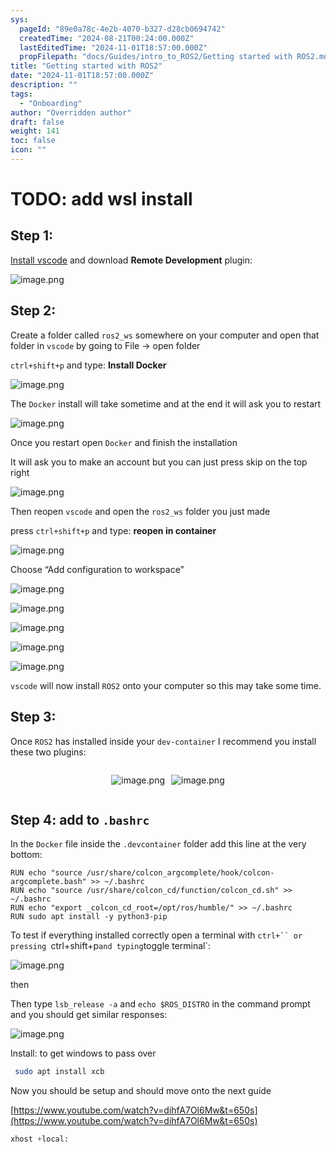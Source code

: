 ```yaml
---
sys:
  pageId: "89e0a78c-4e2b-4070-b327-d28cb0694742"
  createdTime: "2024-08-21T00:24:00.000Z"
  lastEditedTime: "2024-11-01T18:57:00.000Z"
  propFilepath: "docs/Guides/intro_to_ROS2/Getting started with ROS2.md"
title: "Getting started with ROS2"
date: "2024-11-01T18:57:00.000Z"
description: ""
tags:
  - "Onboarding"
author: "Overridden author"
draft: false
weight: 141
toc: false
icon: ""
---
```


# TODO: add wsl install

## Step 1:

[Install vscode](https://code.visualstudio.com/download) and download **Remote Development** plugin:

![image.png](https://prod-files-secure.s3.us-west-2.amazonaws.com/d518164a-d88e-44d1-a4ee-3adb3bd8bce0/efb52993-1881-4a40-b95e-6f020334f022/image.png?X-Amz-Algorithm=AWS4-HMAC-SHA256&X-Amz-Content-Sha256=UNSIGNED-PAYLOAD&X-Amz-Credential=ASIAZI2LB466SKQCF3BZ%2F20250227%2Fus-west-2%2Fs3%2Faws4_request&X-Amz-Date=20250227T131727Z&X-Amz-Expires=3600&X-Amz-Security-Token=IQoJb3JpZ2luX2VjEDwaCXVzLXdlc3QtMiJGMEQCICNQxw38AzhzK5p%2BYoIcxvlXa4jXOEhKhWINNe4cFQFfAiBphRRRBDtoiCnA%2FDxJ%2F6HRPdmQZqAL2Q4YEb1WrdEtBir%2FAwh1EAAaDDYzNzQyMzE4MzgwNSIMKd6OAM5P20L5fECAKtwD9gl4S8h2EVUPeNqFDV6WcE720WXKhIhoI6xsnxws%2B4OjeeuXf0I7jplJl5c9ES0PPzS7t%2FNjWHxoVC50bzPnKkO4Nzfl7PkF614zbMkryjQsByoMTQTf0%2Fw9AJoY%2F1yLjCOCQo%2BWSySxJIxs29dNR396yll%2FjXlUvjuivy4W2jUjstRnIQIGd0hnZy%2BrvnYghJtgK5VgsftLzHTV%2FkK2kXPM3vmE150bGlg9%2F4GrvihFwCPz%2B9SgOmu8p%2BrZfPk6NJiPPaslmFSsjp68U8%2FYdz4nDab4d0QlJhM2SbGEHssNsMGBX0V5zBzitIURiHuPI1L3x4UQrXwOgx2vT4OeqSMIyk361%2FMG2MVmOCVMop5TTy9BqcRuVLlPbbXR71xSZk9GBz3P6koE4aJ3VI%2Fk8%2FJ1vEPvI%2F4abvTXOIz%2FUUrbNx0kA%2FyKc%2FZUL4mLAuB%2Bo2wCfc6Fn67DaCDLySl1FAEfr6Zb2E%2FX2R7Aiy5mj7DMf01FMgEHEWVklevkl49rM7zihlDRxV%2BZ5JZhqHH7KBhN7%2FAosW9snNkb1C7CNToKALXtK6HpoqaIFZDbmAxzplq%2FP4YnTROT5XEMwh%2FglgOZ%2B7rQEmu%2BRtPNK7t%2B85wTRzeAg777Qsa94A4wzq2BvgY6pgH2Mi2X3HvRNPAPLyBLiSRhMvxyZJK6jrzArpJjWlaEboAzQAmoDQv3jO8cFf%2FS0R4JJRmyO9sTwD6KFSo%2FsFZiM%2Ftbh9hd76m2lJ6T%2FYo0YxOlTiX1693hwyGthrx5Hwj%2Fx8gBtqSJEiN9XADmK%2BESLJEGY6ikgg1BObXLn1SHJZFWNif3QteB3%2FOOvkDLJfICTEUYCOkOLSPj%2FdYjPl8aJsm2uWFo&X-Amz-Signature=305ecb8cc5651115a527c1bd442bd35127aeb42252abed59cc5b271d7cd9c9cb&X-Amz-SignedHeaders=host&x-id=GetObject)

## Step 2:

Create a folder called `ros2_ws` somewhere on your computer and open that folder in `vscode` by going to File → open folder 

`ctrl+shift+p` and type: **Install Docker**

![image.png](https://prod-files-secure.s3.us-west-2.amazonaws.com/d518164a-d88e-44d1-a4ee-3adb3bd8bce0/2269dc0e-1cd5-47ff-bceb-c04ad9b2eab0/image.png?X-Amz-Algorithm=AWS4-HMAC-SHA256&X-Amz-Content-Sha256=UNSIGNED-PAYLOAD&X-Amz-Credential=ASIAZI2LB466SKQCF3BZ%2F20250227%2Fus-west-2%2Fs3%2Faws4_request&X-Amz-Date=20250227T131727Z&X-Amz-Expires=3600&X-Amz-Security-Token=IQoJb3JpZ2luX2VjEDwaCXVzLXdlc3QtMiJGMEQCICNQxw38AzhzK5p%2BYoIcxvlXa4jXOEhKhWINNe4cFQFfAiBphRRRBDtoiCnA%2FDxJ%2F6HRPdmQZqAL2Q4YEb1WrdEtBir%2FAwh1EAAaDDYzNzQyMzE4MzgwNSIMKd6OAM5P20L5fECAKtwD9gl4S8h2EVUPeNqFDV6WcE720WXKhIhoI6xsnxws%2B4OjeeuXf0I7jplJl5c9ES0PPzS7t%2FNjWHxoVC50bzPnKkO4Nzfl7PkF614zbMkryjQsByoMTQTf0%2Fw9AJoY%2F1yLjCOCQo%2BWSySxJIxs29dNR396yll%2FjXlUvjuivy4W2jUjstRnIQIGd0hnZy%2BrvnYghJtgK5VgsftLzHTV%2FkK2kXPM3vmE150bGlg9%2F4GrvihFwCPz%2B9SgOmu8p%2BrZfPk6NJiPPaslmFSsjp68U8%2FYdz4nDab4d0QlJhM2SbGEHssNsMGBX0V5zBzitIURiHuPI1L3x4UQrXwOgx2vT4OeqSMIyk361%2FMG2MVmOCVMop5TTy9BqcRuVLlPbbXR71xSZk9GBz3P6koE4aJ3VI%2Fk8%2FJ1vEPvI%2F4abvTXOIz%2FUUrbNx0kA%2FyKc%2FZUL4mLAuB%2Bo2wCfc6Fn67DaCDLySl1FAEfr6Zb2E%2FX2R7Aiy5mj7DMf01FMgEHEWVklevkl49rM7zihlDRxV%2BZ5JZhqHH7KBhN7%2FAosW9snNkb1C7CNToKALXtK6HpoqaIFZDbmAxzplq%2FP4YnTROT5XEMwh%2FglgOZ%2B7rQEmu%2BRtPNK7t%2B85wTRzeAg777Qsa94A4wzq2BvgY6pgH2Mi2X3HvRNPAPLyBLiSRhMvxyZJK6jrzArpJjWlaEboAzQAmoDQv3jO8cFf%2FS0R4JJRmyO9sTwD6KFSo%2FsFZiM%2Ftbh9hd76m2lJ6T%2FYo0YxOlTiX1693hwyGthrx5Hwj%2Fx8gBtqSJEiN9XADmK%2BESLJEGY6ikgg1BObXLn1SHJZFWNif3QteB3%2FOOvkDLJfICTEUYCOkOLSPj%2FdYjPl8aJsm2uWFo&X-Amz-Signature=599978e30a58eac1e7dffb7b4636c02dd062453d0d33d90e2df05932ca4a0fba&X-Amz-SignedHeaders=host&x-id=GetObject)

The `Docker` install will take sometime and at the end it will ask you to restart

![image.png](https://prod-files-secure.s3.us-west-2.amazonaws.com/d518164a-d88e-44d1-a4ee-3adb3bd8bce0/ed233f78-be33-4b1f-b89c-9c346c0e961e/image.png?X-Amz-Algorithm=AWS4-HMAC-SHA256&X-Amz-Content-Sha256=UNSIGNED-PAYLOAD&X-Amz-Credential=ASIAZI2LB466SKQCF3BZ%2F20250227%2Fus-west-2%2Fs3%2Faws4_request&X-Amz-Date=20250227T131727Z&X-Amz-Expires=3600&X-Amz-Security-Token=IQoJb3JpZ2luX2VjEDwaCXVzLXdlc3QtMiJGMEQCICNQxw38AzhzK5p%2BYoIcxvlXa4jXOEhKhWINNe4cFQFfAiBphRRRBDtoiCnA%2FDxJ%2F6HRPdmQZqAL2Q4YEb1WrdEtBir%2FAwh1EAAaDDYzNzQyMzE4MzgwNSIMKd6OAM5P20L5fECAKtwD9gl4S8h2EVUPeNqFDV6WcE720WXKhIhoI6xsnxws%2B4OjeeuXf0I7jplJl5c9ES0PPzS7t%2FNjWHxoVC50bzPnKkO4Nzfl7PkF614zbMkryjQsByoMTQTf0%2Fw9AJoY%2F1yLjCOCQo%2BWSySxJIxs29dNR396yll%2FjXlUvjuivy4W2jUjstRnIQIGd0hnZy%2BrvnYghJtgK5VgsftLzHTV%2FkK2kXPM3vmE150bGlg9%2F4GrvihFwCPz%2B9SgOmu8p%2BrZfPk6NJiPPaslmFSsjp68U8%2FYdz4nDab4d0QlJhM2SbGEHssNsMGBX0V5zBzitIURiHuPI1L3x4UQrXwOgx2vT4OeqSMIyk361%2FMG2MVmOCVMop5TTy9BqcRuVLlPbbXR71xSZk9GBz3P6koE4aJ3VI%2Fk8%2FJ1vEPvI%2F4abvTXOIz%2FUUrbNx0kA%2FyKc%2FZUL4mLAuB%2Bo2wCfc6Fn67DaCDLySl1FAEfr6Zb2E%2FX2R7Aiy5mj7DMf01FMgEHEWVklevkl49rM7zihlDRxV%2BZ5JZhqHH7KBhN7%2FAosW9snNkb1C7CNToKALXtK6HpoqaIFZDbmAxzplq%2FP4YnTROT5XEMwh%2FglgOZ%2B7rQEmu%2BRtPNK7t%2B85wTRzeAg777Qsa94A4wzq2BvgY6pgH2Mi2X3HvRNPAPLyBLiSRhMvxyZJK6jrzArpJjWlaEboAzQAmoDQv3jO8cFf%2FS0R4JJRmyO9sTwD6KFSo%2FsFZiM%2Ftbh9hd76m2lJ6T%2FYo0YxOlTiX1693hwyGthrx5Hwj%2Fx8gBtqSJEiN9XADmK%2BESLJEGY6ikgg1BObXLn1SHJZFWNif3QteB3%2FOOvkDLJfICTEUYCOkOLSPj%2FdYjPl8aJsm2uWFo&X-Amz-Signature=7566d5666efc7eff16cb2a821925fad618dc3f0069b1775d1aca5aa9c60d5e8d&X-Amz-SignedHeaders=host&x-id=GetObject)

Once you restart open `Docker` and finish the installation

It will ask you to make an account but you can just press skip on the top right

![image.png](https://prod-files-secure.s3.us-west-2.amazonaws.com/d518164a-d88e-44d1-a4ee-3adb3bd8bce0/21010ad9-1659-4fd9-9f59-9932a09b2a3d/image.png?X-Amz-Algorithm=AWS4-HMAC-SHA256&X-Amz-Content-Sha256=UNSIGNED-PAYLOAD&X-Amz-Credential=ASIAZI2LB466SKQCF3BZ%2F20250227%2Fus-west-2%2Fs3%2Faws4_request&X-Amz-Date=20250227T131727Z&X-Amz-Expires=3600&X-Amz-Security-Token=IQoJb3JpZ2luX2VjEDwaCXVzLXdlc3QtMiJGMEQCICNQxw38AzhzK5p%2BYoIcxvlXa4jXOEhKhWINNe4cFQFfAiBphRRRBDtoiCnA%2FDxJ%2F6HRPdmQZqAL2Q4YEb1WrdEtBir%2FAwh1EAAaDDYzNzQyMzE4MzgwNSIMKd6OAM5P20L5fECAKtwD9gl4S8h2EVUPeNqFDV6WcE720WXKhIhoI6xsnxws%2B4OjeeuXf0I7jplJl5c9ES0PPzS7t%2FNjWHxoVC50bzPnKkO4Nzfl7PkF614zbMkryjQsByoMTQTf0%2Fw9AJoY%2F1yLjCOCQo%2BWSySxJIxs29dNR396yll%2FjXlUvjuivy4W2jUjstRnIQIGd0hnZy%2BrvnYghJtgK5VgsftLzHTV%2FkK2kXPM3vmE150bGlg9%2F4GrvihFwCPz%2B9SgOmu8p%2BrZfPk6NJiPPaslmFSsjp68U8%2FYdz4nDab4d0QlJhM2SbGEHssNsMGBX0V5zBzitIURiHuPI1L3x4UQrXwOgx2vT4OeqSMIyk361%2FMG2MVmOCVMop5TTy9BqcRuVLlPbbXR71xSZk9GBz3P6koE4aJ3VI%2Fk8%2FJ1vEPvI%2F4abvTXOIz%2FUUrbNx0kA%2FyKc%2FZUL4mLAuB%2Bo2wCfc6Fn67DaCDLySl1FAEfr6Zb2E%2FX2R7Aiy5mj7DMf01FMgEHEWVklevkl49rM7zihlDRxV%2BZ5JZhqHH7KBhN7%2FAosW9snNkb1C7CNToKALXtK6HpoqaIFZDbmAxzplq%2FP4YnTROT5XEMwh%2FglgOZ%2B7rQEmu%2BRtPNK7t%2B85wTRzeAg777Qsa94A4wzq2BvgY6pgH2Mi2X3HvRNPAPLyBLiSRhMvxyZJK6jrzArpJjWlaEboAzQAmoDQv3jO8cFf%2FS0R4JJRmyO9sTwD6KFSo%2FsFZiM%2Ftbh9hd76m2lJ6T%2FYo0YxOlTiX1693hwyGthrx5Hwj%2Fx8gBtqSJEiN9XADmK%2BESLJEGY6ikgg1BObXLn1SHJZFWNif3QteB3%2FOOvkDLJfICTEUYCOkOLSPj%2FdYjPl8aJsm2uWFo&X-Amz-Signature=e67f270f8b6bb6ab1fbeb3aaded72e5a8ad7a93d9bc2106830928ca0118ecc53&X-Amz-SignedHeaders=host&x-id=GetObject)

Then reopen `vscode` and open the `ros2_ws` folder you just made

press `ctrl+shift+p` and type: **reopen in container**

![image.png](https://prod-files-secure.s3.us-west-2.amazonaws.com/d518164a-d88e-44d1-a4ee-3adb3bd8bce0/4e93b8c2-41ad-488c-8095-c74205196118/image.png?X-Amz-Algorithm=AWS4-HMAC-SHA256&X-Amz-Content-Sha256=UNSIGNED-PAYLOAD&X-Amz-Credential=ASIAZI2LB466SKQCF3BZ%2F20250227%2Fus-west-2%2Fs3%2Faws4_request&X-Amz-Date=20250227T131727Z&X-Amz-Expires=3600&X-Amz-Security-Token=IQoJb3JpZ2luX2VjEDwaCXVzLXdlc3QtMiJGMEQCICNQxw38AzhzK5p%2BYoIcxvlXa4jXOEhKhWINNe4cFQFfAiBphRRRBDtoiCnA%2FDxJ%2F6HRPdmQZqAL2Q4YEb1WrdEtBir%2FAwh1EAAaDDYzNzQyMzE4MzgwNSIMKd6OAM5P20L5fECAKtwD9gl4S8h2EVUPeNqFDV6WcE720WXKhIhoI6xsnxws%2B4OjeeuXf0I7jplJl5c9ES0PPzS7t%2FNjWHxoVC50bzPnKkO4Nzfl7PkF614zbMkryjQsByoMTQTf0%2Fw9AJoY%2F1yLjCOCQo%2BWSySxJIxs29dNR396yll%2FjXlUvjuivy4W2jUjstRnIQIGd0hnZy%2BrvnYghJtgK5VgsftLzHTV%2FkK2kXPM3vmE150bGlg9%2F4GrvihFwCPz%2B9SgOmu8p%2BrZfPk6NJiPPaslmFSsjp68U8%2FYdz4nDab4d0QlJhM2SbGEHssNsMGBX0V5zBzitIURiHuPI1L3x4UQrXwOgx2vT4OeqSMIyk361%2FMG2MVmOCVMop5TTy9BqcRuVLlPbbXR71xSZk9GBz3P6koE4aJ3VI%2Fk8%2FJ1vEPvI%2F4abvTXOIz%2FUUrbNx0kA%2FyKc%2FZUL4mLAuB%2Bo2wCfc6Fn67DaCDLySl1FAEfr6Zb2E%2FX2R7Aiy5mj7DMf01FMgEHEWVklevkl49rM7zihlDRxV%2BZ5JZhqHH7KBhN7%2FAosW9snNkb1C7CNToKALXtK6HpoqaIFZDbmAxzplq%2FP4YnTROT5XEMwh%2FglgOZ%2B7rQEmu%2BRtPNK7t%2B85wTRzeAg777Qsa94A4wzq2BvgY6pgH2Mi2X3HvRNPAPLyBLiSRhMvxyZJK6jrzArpJjWlaEboAzQAmoDQv3jO8cFf%2FS0R4JJRmyO9sTwD6KFSo%2FsFZiM%2Ftbh9hd76m2lJ6T%2FYo0YxOlTiX1693hwyGthrx5Hwj%2Fx8gBtqSJEiN9XADmK%2BESLJEGY6ikgg1BObXLn1SHJZFWNif3QteB3%2FOOvkDLJfICTEUYCOkOLSPj%2FdYjPl8aJsm2uWFo&X-Amz-Signature=e672f816c0f85e2e95b9ada404c802ba07d7be73c310e7df7b39946cea9a781f&X-Amz-SignedHeaders=host&x-id=GetObject)

Choose “Add configuration to workspace”

![image.png](https://prod-files-secure.s3.us-west-2.amazonaws.com/d518164a-d88e-44d1-a4ee-3adb3bd8bce0/9560b282-5060-4989-ba37-97e7b2c22476/image.png?X-Amz-Algorithm=AWS4-HMAC-SHA256&X-Amz-Content-Sha256=UNSIGNED-PAYLOAD&X-Amz-Credential=ASIAZI2LB466SKQCF3BZ%2F20250227%2Fus-west-2%2Fs3%2Faws4_request&X-Amz-Date=20250227T131727Z&X-Amz-Expires=3600&X-Amz-Security-Token=IQoJb3JpZ2luX2VjEDwaCXVzLXdlc3QtMiJGMEQCICNQxw38AzhzK5p%2BYoIcxvlXa4jXOEhKhWINNe4cFQFfAiBphRRRBDtoiCnA%2FDxJ%2F6HRPdmQZqAL2Q4YEb1WrdEtBir%2FAwh1EAAaDDYzNzQyMzE4MzgwNSIMKd6OAM5P20L5fECAKtwD9gl4S8h2EVUPeNqFDV6WcE720WXKhIhoI6xsnxws%2B4OjeeuXf0I7jplJl5c9ES0PPzS7t%2FNjWHxoVC50bzPnKkO4Nzfl7PkF614zbMkryjQsByoMTQTf0%2Fw9AJoY%2F1yLjCOCQo%2BWSySxJIxs29dNR396yll%2FjXlUvjuivy4W2jUjstRnIQIGd0hnZy%2BrvnYghJtgK5VgsftLzHTV%2FkK2kXPM3vmE150bGlg9%2F4GrvihFwCPz%2B9SgOmu8p%2BrZfPk6NJiPPaslmFSsjp68U8%2FYdz4nDab4d0QlJhM2SbGEHssNsMGBX0V5zBzitIURiHuPI1L3x4UQrXwOgx2vT4OeqSMIyk361%2FMG2MVmOCVMop5TTy9BqcRuVLlPbbXR71xSZk9GBz3P6koE4aJ3VI%2Fk8%2FJ1vEPvI%2F4abvTXOIz%2FUUrbNx0kA%2FyKc%2FZUL4mLAuB%2Bo2wCfc6Fn67DaCDLySl1FAEfr6Zb2E%2FX2R7Aiy5mj7DMf01FMgEHEWVklevkl49rM7zihlDRxV%2BZ5JZhqHH7KBhN7%2FAosW9snNkb1C7CNToKALXtK6HpoqaIFZDbmAxzplq%2FP4YnTROT5XEMwh%2FglgOZ%2B7rQEmu%2BRtPNK7t%2B85wTRzeAg777Qsa94A4wzq2BvgY6pgH2Mi2X3HvRNPAPLyBLiSRhMvxyZJK6jrzArpJjWlaEboAzQAmoDQv3jO8cFf%2FS0R4JJRmyO9sTwD6KFSo%2FsFZiM%2Ftbh9hd76m2lJ6T%2FYo0YxOlTiX1693hwyGthrx5Hwj%2Fx8gBtqSJEiN9XADmK%2BESLJEGY6ikgg1BObXLn1SHJZFWNif3QteB3%2FOOvkDLJfICTEUYCOkOLSPj%2FdYjPl8aJsm2uWFo&X-Amz-Signature=bab96257413be83bd1338a5ba293d17a2ed02190b0c1eea1ab82fac2ee5ddb6f&X-Amz-SignedHeaders=host&x-id=GetObject)

![image.png](https://prod-files-secure.s3.us-west-2.amazonaws.com/d518164a-d88e-44d1-a4ee-3adb3bd8bce0/2ee63f81-886b-48e8-a553-dc6e5eac99e4/image.png?X-Amz-Algorithm=AWS4-HMAC-SHA256&X-Amz-Content-Sha256=UNSIGNED-PAYLOAD&X-Amz-Credential=ASIAZI2LB466SKQCF3BZ%2F20250227%2Fus-west-2%2Fs3%2Faws4_request&X-Amz-Date=20250227T131727Z&X-Amz-Expires=3600&X-Amz-Security-Token=IQoJb3JpZ2luX2VjEDwaCXVzLXdlc3QtMiJGMEQCICNQxw38AzhzK5p%2BYoIcxvlXa4jXOEhKhWINNe4cFQFfAiBphRRRBDtoiCnA%2FDxJ%2F6HRPdmQZqAL2Q4YEb1WrdEtBir%2FAwh1EAAaDDYzNzQyMzE4MzgwNSIMKd6OAM5P20L5fECAKtwD9gl4S8h2EVUPeNqFDV6WcE720WXKhIhoI6xsnxws%2B4OjeeuXf0I7jplJl5c9ES0PPzS7t%2FNjWHxoVC50bzPnKkO4Nzfl7PkF614zbMkryjQsByoMTQTf0%2Fw9AJoY%2F1yLjCOCQo%2BWSySxJIxs29dNR396yll%2FjXlUvjuivy4W2jUjstRnIQIGd0hnZy%2BrvnYghJtgK5VgsftLzHTV%2FkK2kXPM3vmE150bGlg9%2F4GrvihFwCPz%2B9SgOmu8p%2BrZfPk6NJiPPaslmFSsjp68U8%2FYdz4nDab4d0QlJhM2SbGEHssNsMGBX0V5zBzitIURiHuPI1L3x4UQrXwOgx2vT4OeqSMIyk361%2FMG2MVmOCVMop5TTy9BqcRuVLlPbbXR71xSZk9GBz3P6koE4aJ3VI%2Fk8%2FJ1vEPvI%2F4abvTXOIz%2FUUrbNx0kA%2FyKc%2FZUL4mLAuB%2Bo2wCfc6Fn67DaCDLySl1FAEfr6Zb2E%2FX2R7Aiy5mj7DMf01FMgEHEWVklevkl49rM7zihlDRxV%2BZ5JZhqHH7KBhN7%2FAosW9snNkb1C7CNToKALXtK6HpoqaIFZDbmAxzplq%2FP4YnTROT5XEMwh%2FglgOZ%2B7rQEmu%2BRtPNK7t%2B85wTRzeAg777Qsa94A4wzq2BvgY6pgH2Mi2X3HvRNPAPLyBLiSRhMvxyZJK6jrzArpJjWlaEboAzQAmoDQv3jO8cFf%2FS0R4JJRmyO9sTwD6KFSo%2FsFZiM%2Ftbh9hd76m2lJ6T%2FYo0YxOlTiX1693hwyGthrx5Hwj%2Fx8gBtqSJEiN9XADmK%2BESLJEGY6ikgg1BObXLn1SHJZFWNif3QteB3%2FOOvkDLJfICTEUYCOkOLSPj%2FdYjPl8aJsm2uWFo&X-Amz-Signature=8408b5fe6af165f61898435eeb0f0db9d068880b1bf12b1318bc9ce96019c474&X-Amz-SignedHeaders=host&x-id=GetObject)

![image.png](https://prod-files-secure.s3.us-west-2.amazonaws.com/d518164a-d88e-44d1-a4ee-3adb3bd8bce0/ae1580b2-b048-407e-aed9-b584224a7a04/image.png?X-Amz-Algorithm=AWS4-HMAC-SHA256&X-Amz-Content-Sha256=UNSIGNED-PAYLOAD&X-Amz-Credential=ASIAZI2LB466SKQCF3BZ%2F20250227%2Fus-west-2%2Fs3%2Faws4_request&X-Amz-Date=20250227T131727Z&X-Amz-Expires=3600&X-Amz-Security-Token=IQoJb3JpZ2luX2VjEDwaCXVzLXdlc3QtMiJGMEQCICNQxw38AzhzK5p%2BYoIcxvlXa4jXOEhKhWINNe4cFQFfAiBphRRRBDtoiCnA%2FDxJ%2F6HRPdmQZqAL2Q4YEb1WrdEtBir%2FAwh1EAAaDDYzNzQyMzE4MzgwNSIMKd6OAM5P20L5fECAKtwD9gl4S8h2EVUPeNqFDV6WcE720WXKhIhoI6xsnxws%2B4OjeeuXf0I7jplJl5c9ES0PPzS7t%2FNjWHxoVC50bzPnKkO4Nzfl7PkF614zbMkryjQsByoMTQTf0%2Fw9AJoY%2F1yLjCOCQo%2BWSySxJIxs29dNR396yll%2FjXlUvjuivy4W2jUjstRnIQIGd0hnZy%2BrvnYghJtgK5VgsftLzHTV%2FkK2kXPM3vmE150bGlg9%2F4GrvihFwCPz%2B9SgOmu8p%2BrZfPk6NJiPPaslmFSsjp68U8%2FYdz4nDab4d0QlJhM2SbGEHssNsMGBX0V5zBzitIURiHuPI1L3x4UQrXwOgx2vT4OeqSMIyk361%2FMG2MVmOCVMop5TTy9BqcRuVLlPbbXR71xSZk9GBz3P6koE4aJ3VI%2Fk8%2FJ1vEPvI%2F4abvTXOIz%2FUUrbNx0kA%2FyKc%2FZUL4mLAuB%2Bo2wCfc6Fn67DaCDLySl1FAEfr6Zb2E%2FX2R7Aiy5mj7DMf01FMgEHEWVklevkl49rM7zihlDRxV%2BZ5JZhqHH7KBhN7%2FAosW9snNkb1C7CNToKALXtK6HpoqaIFZDbmAxzplq%2FP4YnTROT5XEMwh%2FglgOZ%2B7rQEmu%2BRtPNK7t%2B85wTRzeAg777Qsa94A4wzq2BvgY6pgH2Mi2X3HvRNPAPLyBLiSRhMvxyZJK6jrzArpJjWlaEboAzQAmoDQv3jO8cFf%2FS0R4JJRmyO9sTwD6KFSo%2FsFZiM%2Ftbh9hd76m2lJ6T%2FYo0YxOlTiX1693hwyGthrx5Hwj%2Fx8gBtqSJEiN9XADmK%2BESLJEGY6ikgg1BObXLn1SHJZFWNif3QteB3%2FOOvkDLJfICTEUYCOkOLSPj%2FdYjPl8aJsm2uWFo&X-Amz-Signature=963b12ebb1e173861d0d5dab7cc7d5ffad5455013d298f942bf2c6f2a30f510d&X-Amz-SignedHeaders=host&x-id=GetObject)

![image.png](https://prod-files-secure.s3.us-west-2.amazonaws.com/d518164a-d88e-44d1-a4ee-3adb3bd8bce0/53255b28-f75e-430f-b9e3-c0ac8577e42b/image.png?X-Amz-Algorithm=AWS4-HMAC-SHA256&X-Amz-Content-Sha256=UNSIGNED-PAYLOAD&X-Amz-Credential=ASIAZI2LB466SKQCF3BZ%2F20250227%2Fus-west-2%2Fs3%2Faws4_request&X-Amz-Date=20250227T131727Z&X-Amz-Expires=3600&X-Amz-Security-Token=IQoJb3JpZ2luX2VjEDwaCXVzLXdlc3QtMiJGMEQCICNQxw38AzhzK5p%2BYoIcxvlXa4jXOEhKhWINNe4cFQFfAiBphRRRBDtoiCnA%2FDxJ%2F6HRPdmQZqAL2Q4YEb1WrdEtBir%2FAwh1EAAaDDYzNzQyMzE4MzgwNSIMKd6OAM5P20L5fECAKtwD9gl4S8h2EVUPeNqFDV6WcE720WXKhIhoI6xsnxws%2B4OjeeuXf0I7jplJl5c9ES0PPzS7t%2FNjWHxoVC50bzPnKkO4Nzfl7PkF614zbMkryjQsByoMTQTf0%2Fw9AJoY%2F1yLjCOCQo%2BWSySxJIxs29dNR396yll%2FjXlUvjuivy4W2jUjstRnIQIGd0hnZy%2BrvnYghJtgK5VgsftLzHTV%2FkK2kXPM3vmE150bGlg9%2F4GrvihFwCPz%2B9SgOmu8p%2BrZfPk6NJiPPaslmFSsjp68U8%2FYdz4nDab4d0QlJhM2SbGEHssNsMGBX0V5zBzitIURiHuPI1L3x4UQrXwOgx2vT4OeqSMIyk361%2FMG2MVmOCVMop5TTy9BqcRuVLlPbbXR71xSZk9GBz3P6koE4aJ3VI%2Fk8%2FJ1vEPvI%2F4abvTXOIz%2FUUrbNx0kA%2FyKc%2FZUL4mLAuB%2Bo2wCfc6Fn67DaCDLySl1FAEfr6Zb2E%2FX2R7Aiy5mj7DMf01FMgEHEWVklevkl49rM7zihlDRxV%2BZ5JZhqHH7KBhN7%2FAosW9snNkb1C7CNToKALXtK6HpoqaIFZDbmAxzplq%2FP4YnTROT5XEMwh%2FglgOZ%2B7rQEmu%2BRtPNK7t%2B85wTRzeAg777Qsa94A4wzq2BvgY6pgH2Mi2X3HvRNPAPLyBLiSRhMvxyZJK6jrzArpJjWlaEboAzQAmoDQv3jO8cFf%2FS0R4JJRmyO9sTwD6KFSo%2FsFZiM%2Ftbh9hd76m2lJ6T%2FYo0YxOlTiX1693hwyGthrx5Hwj%2Fx8gBtqSJEiN9XADmK%2BESLJEGY6ikgg1BObXLn1SHJZFWNif3QteB3%2FOOvkDLJfICTEUYCOkOLSPj%2FdYjPl8aJsm2uWFo&X-Amz-Signature=b01e1fe86ad31cd44198e87c0dc9290875ca3ae2ab2dc938a10fc2b0da7bacb5&X-Amz-SignedHeaders=host&x-id=GetObject)

![image.png](https://prod-files-secure.s3.us-west-2.amazonaws.com/d518164a-d88e-44d1-a4ee-3adb3bd8bce0/7c562767-5af9-4ffb-97d1-327bcdf4ee00/image.png?X-Amz-Algorithm=AWS4-HMAC-SHA256&X-Amz-Content-Sha256=UNSIGNED-PAYLOAD&X-Amz-Credential=ASIAZI2LB466SKQCF3BZ%2F20250227%2Fus-west-2%2Fs3%2Faws4_request&X-Amz-Date=20250227T131727Z&X-Amz-Expires=3600&X-Amz-Security-Token=IQoJb3JpZ2luX2VjEDwaCXVzLXdlc3QtMiJGMEQCICNQxw38AzhzK5p%2BYoIcxvlXa4jXOEhKhWINNe4cFQFfAiBphRRRBDtoiCnA%2FDxJ%2F6HRPdmQZqAL2Q4YEb1WrdEtBir%2FAwh1EAAaDDYzNzQyMzE4MzgwNSIMKd6OAM5P20L5fECAKtwD9gl4S8h2EVUPeNqFDV6WcE720WXKhIhoI6xsnxws%2B4OjeeuXf0I7jplJl5c9ES0PPzS7t%2FNjWHxoVC50bzPnKkO4Nzfl7PkF614zbMkryjQsByoMTQTf0%2Fw9AJoY%2F1yLjCOCQo%2BWSySxJIxs29dNR396yll%2FjXlUvjuivy4W2jUjstRnIQIGd0hnZy%2BrvnYghJtgK5VgsftLzHTV%2FkK2kXPM3vmE150bGlg9%2F4GrvihFwCPz%2B9SgOmu8p%2BrZfPk6NJiPPaslmFSsjp68U8%2FYdz4nDab4d0QlJhM2SbGEHssNsMGBX0V5zBzitIURiHuPI1L3x4UQrXwOgx2vT4OeqSMIyk361%2FMG2MVmOCVMop5TTy9BqcRuVLlPbbXR71xSZk9GBz3P6koE4aJ3VI%2Fk8%2FJ1vEPvI%2F4abvTXOIz%2FUUrbNx0kA%2FyKc%2FZUL4mLAuB%2Bo2wCfc6Fn67DaCDLySl1FAEfr6Zb2E%2FX2R7Aiy5mj7DMf01FMgEHEWVklevkl49rM7zihlDRxV%2BZ5JZhqHH7KBhN7%2FAosW9snNkb1C7CNToKALXtK6HpoqaIFZDbmAxzplq%2FP4YnTROT5XEMwh%2FglgOZ%2B7rQEmu%2BRtPNK7t%2B85wTRzeAg777Qsa94A4wzq2BvgY6pgH2Mi2X3HvRNPAPLyBLiSRhMvxyZJK6jrzArpJjWlaEboAzQAmoDQv3jO8cFf%2FS0R4JJRmyO9sTwD6KFSo%2FsFZiM%2Ftbh9hd76m2lJ6T%2FYo0YxOlTiX1693hwyGthrx5Hwj%2Fx8gBtqSJEiN9XADmK%2BESLJEGY6ikgg1BObXLn1SHJZFWNif3QteB3%2FOOvkDLJfICTEUYCOkOLSPj%2FdYjPl8aJsm2uWFo&X-Amz-Signature=ef633b3532dd67edad8df75c990e0c56a007c72cd1de1a3cf27014181cb91a2c&X-Amz-SignedHeaders=host&x-id=GetObject)

`vscode` will now install `ROS2` onto your computer so this may take some time.

## Step 3:

Once `ROS2` has installed inside your `dev-container` I recommend you install these two plugins:

<div style="display: flex;flex-direction: row; column-gap:10px; max-width: 630px;justify-content: center;">
<div>

![image.png](https://prod-files-secure.s3.us-west-2.amazonaws.com/d518164a-d88e-44d1-a4ee-3adb3bd8bce0/3fc3d550-5a54-4ba1-ba6b-faa01cdb7369/image.png?X-Amz-Algorithm=AWS4-HMAC-SHA256&X-Amz-Content-Sha256=UNSIGNED-PAYLOAD&X-Amz-Credential=ASIAZI2LB466QVVEAYI5%2F20250227%2Fus-west-2%2Fs3%2Faws4_request&X-Amz-Date=20250227T131730Z&X-Amz-Expires=3600&X-Amz-Security-Token=IQoJb3JpZ2luX2VjEDwaCXVzLXdlc3QtMiJGMEQCIC51JaqwT46lj4eANuCe6iUfqGqDNG3I8yN33tiRXja8AiBAyi%2Fs64Ix3ZTAckrTVngt48TXu%2BXdR%2FAlT1n%2BeDHogCr%2FAwh1EAAaDDYzNzQyMzE4MzgwNSIMFeAOG1fFrM3k%2FgDDKtwD1o2Ytw%2FN3izXZBpDaqXhX42H2nY7cQNLzkaBgrm9AbizJXgGHyd2dzNlJ9uxPJvHPXYIk2%2BNMdmmdjAZ%2B5oR8JH9K8drJC6%2BmD7R2XoA%2FG9vUfmfEDOFIs0chl7IRAwpHpt1C1zsuW3VQtiiLarO434gEfgivANelNuy%2F3klXWSGh0RkyNii6B8F8HpXNYontS4KaefCeWjjld3maVEY6EK6SIgkpsmjHzCIBVKzSHcuJpr06rZV1Q3XPRq8fuUg7ss2s78RhWFKJXQDUG8UoKFuWMKUBM1lfu%2Be3SeRyg6l48kvyS4smTmCQE5KZFLtcvAY3vy35XmSZ41sz%2BoYzPnfi%2FDj%2BCIzkYxx8k%2BsZ7y%2BZknmDmz89wziF5re8aKEswN9KxEbZS8UENgvhql4CShhBgppiAHIose2p%2Fr9Aqi0IrG49ZswAyLj3UnOycwlNVoSW%2FNd%2B61XoZUVxnonRKJZc6fX1UiyFzOAMHbCwMtUujA63A3DUU6QArFS%2FUtOlM9lE7DZfxCe2rW5PM3kKDgytBftPJBgxXNQp%2BhmJvwmx8dKcr%2By8uKIwc0QhTOph4k15SzW57xOAZY3TQ2yBxHbRQvudwETrrjetbd%2FD93a6rn9wikOJl0wfgUwwq2BvgY6pgH1pQwFQTYLprj%2Fc7tGzxOWonE73eNGWpHI1DVIlZTD6PT7zUxsDo1fSlaUe%2F2bMKzrjWhbmEvnl9%2FCwP1dQZjsETrwYD4ITIUxIA1N4f%2BlW7Gn%2BL5J0WS9PeLGuYytEuSggk4u2k6oBc7muF9JxtGOsDu8Igvew4uEjqx4yPH9lfVkbW332sCk%2B8oK8Ar8YKwMM4A9d%2BJ%2Bi1XXPce5%2B3JGluHxEhvN&X-Amz-Signature=e617e14f46ba1cb3aab3984e99e2941afa0f22ea2b00c655a048d6a1b522527a&X-Amz-SignedHeaders=host&x-id=GetObject)

</div>
<div>

![image.png](https://prod-files-secure.s3.us-west-2.amazonaws.com/d518164a-d88e-44d1-a4ee-3adb3bd8bce0/d994cc66-13c2-4093-a5a3-f84cf4601a82/image.png?X-Amz-Algorithm=AWS4-HMAC-SHA256&X-Amz-Content-Sha256=UNSIGNED-PAYLOAD&X-Amz-Credential=ASIAZI2LB466WR7HJ2HF%2F20250227%2Fus-west-2%2Fs3%2Faws4_request&X-Amz-Date=20250227T131731Z&X-Amz-Expires=3600&X-Amz-Security-Token=IQoJb3JpZ2luX2VjEDwaCXVzLXdlc3QtMiJIMEYCIQDHoKPONelXacbisnFREBN0%2FHJQrbpcoYr2iCF9DRVa9wIhAJQ1I9Y5%2FTPBHic1z6hxhN2MEg9pIgZjhw83KmJofb3ZKv8DCHUQABoMNjM3NDIzMTgzODA1IgzNtq67VCrp8LNSgRIq3AP42ZJXdnx6k7HhqbSzDP6r2jpGa48LFVsijHscXi9%2FI5umeluRkB94zAbM9Og3giFg7Bl33QWefu%2Bw0bBvsESLajLTYnUsm%2Bd%2BIcPCGoXQTx60fUgLjx9WwAmrnRa4eTr8%2Fxhh%2BYxh0AgucLZz8j%2BZOPed8OD%2F8pwT1RsHNvj0mr0tRTw8bpaWkxnCWSvZemYQZa6OLpoX5D%2FbW7%2FAbmzvqvFg39eknK3kHec6Yt%2BBBslNQJ9QTnImToLh60Nr2pgIQCH9YodtjX%2BAsudPHdAHN5d2T9YwEWaJon2MbUjffA17mm9vO10ys3z48pnjOLbKIx1cnpgAdtdWssMkaL3IEXOJgjMv%2BKulWVpqbbH3loEWjiaO8DsseK3RvlEyR3ZI06pUA2gx35PrchV30zNhWBW8NkDaXkbgvqmDCgAMpbqVpLQKgF%2FLUXx2TVpD69KeWsHRjYmhUE32KyhnmBwoGQJvak0IIEP7JSM%2FpEGzOAITvwmTSrpf5odTZ8WyAtSvN5f3glq78iY8Pp2dhkDjTg4YsrhcQhgBHFxRCViCvtYNlw2zry5UOsqhE7mWFk1f7piTZFaAYb%2BXlP5I3I56AQIFCOjgfE1ihMvTqLvXs2ocS4x0XlVEPMRtqTD1rYG%2BBjqkAcs%2BD%2B3KUwIylFpEyu%2FoJuDGAcCsYXBlkHefGDTlA1jN3DaHQZO7IWDR9Wuo9Jc5lkGteiNGt4iNVA4%2BnaqvebNufoS%2FMPSZaD5%2F6Z02WJ%2FGyZl512e3Xsxsi1F%2F9uET31%2BNzkkFeHnV6r5QbVgNAT5aJJnPZbg2Ij7NunfELPTtGlnHZMYeFsYkjnVR2yc4SeD22oLHK31KIyjejc3ETPY%2BZS6c&X-Amz-Signature=6d70fa66a5448337a2582f6d28e8f88b2ade8bd4ccfe8d6cbcbcceccfddf659c&X-Amz-SignedHeaders=host&x-id=GetObject)

</div>
</div>

## Step 4: add to `.bashrc`

In the `Docker` file inside the `.devcontainer` folder add this line at the very bottom: 

```docker
RUN echo "source /usr/share/colcon_argcomplete/hook/colcon-argcomplete.bash" >> ~/.bashrc
RUN echo "source /usr/share/colcon_cd/function/colcon_cd.sh" >> ~/.bashrc
RUN echo "export _colcon_cd_root=/opt/ros/humble/" >> ~/.bashrc
RUN sudo apt install -y python3-pip 
```

To test if everything installed correctly open a terminal with `ctrl+`` or pressing `ctrl+shift+p` and typing `toggle terminal`:

![image.png](https://prod-files-secure.s3.us-west-2.amazonaws.com/d518164a-d88e-44d1-a4ee-3adb3bd8bce0/6a4943d8-b04e-4c02-9a58-775f3384d1a5/image.png?X-Amz-Algorithm=AWS4-HMAC-SHA256&X-Amz-Content-Sha256=UNSIGNED-PAYLOAD&X-Amz-Credential=ASIAZI2LB466SKQCF3BZ%2F20250227%2Fus-west-2%2Fs3%2Faws4_request&X-Amz-Date=20250227T131727Z&X-Amz-Expires=3600&X-Amz-Security-Token=IQoJb3JpZ2luX2VjEDwaCXVzLXdlc3QtMiJGMEQCICNQxw38AzhzK5p%2BYoIcxvlXa4jXOEhKhWINNe4cFQFfAiBphRRRBDtoiCnA%2FDxJ%2F6HRPdmQZqAL2Q4YEb1WrdEtBir%2FAwh1EAAaDDYzNzQyMzE4MzgwNSIMKd6OAM5P20L5fECAKtwD9gl4S8h2EVUPeNqFDV6WcE720WXKhIhoI6xsnxws%2B4OjeeuXf0I7jplJl5c9ES0PPzS7t%2FNjWHxoVC50bzPnKkO4Nzfl7PkF614zbMkryjQsByoMTQTf0%2Fw9AJoY%2F1yLjCOCQo%2BWSySxJIxs29dNR396yll%2FjXlUvjuivy4W2jUjstRnIQIGd0hnZy%2BrvnYghJtgK5VgsftLzHTV%2FkK2kXPM3vmE150bGlg9%2F4GrvihFwCPz%2B9SgOmu8p%2BrZfPk6NJiPPaslmFSsjp68U8%2FYdz4nDab4d0QlJhM2SbGEHssNsMGBX0V5zBzitIURiHuPI1L3x4UQrXwOgx2vT4OeqSMIyk361%2FMG2MVmOCVMop5TTy9BqcRuVLlPbbXR71xSZk9GBz3P6koE4aJ3VI%2Fk8%2FJ1vEPvI%2F4abvTXOIz%2FUUrbNx0kA%2FyKc%2FZUL4mLAuB%2Bo2wCfc6Fn67DaCDLySl1FAEfr6Zb2E%2FX2R7Aiy5mj7DMf01FMgEHEWVklevkl49rM7zihlDRxV%2BZ5JZhqHH7KBhN7%2FAosW9snNkb1C7CNToKALXtK6HpoqaIFZDbmAxzplq%2FP4YnTROT5XEMwh%2FglgOZ%2B7rQEmu%2BRtPNK7t%2B85wTRzeAg777Qsa94A4wzq2BvgY6pgH2Mi2X3HvRNPAPLyBLiSRhMvxyZJK6jrzArpJjWlaEboAzQAmoDQv3jO8cFf%2FS0R4JJRmyO9sTwD6KFSo%2FsFZiM%2Ftbh9hd76m2lJ6T%2FYo0YxOlTiX1693hwyGthrx5Hwj%2Fx8gBtqSJEiN9XADmK%2BESLJEGY6ikgg1BObXLn1SHJZFWNif3QteB3%2FOOvkDLJfICTEUYCOkOLSPj%2FdYjPl8aJsm2uWFo&X-Amz-Signature=1aca461b38b89ce8bf324e26828c857bcb1f76fc4242f3a03989d2c940ddb1a4&X-Amz-SignedHeaders=host&x-id=GetObject)

then 

Then type `lsb_release -a` and `echo $ROS_DISTRO` in the command prompt and you should get similar responses:

![image.png](https://prod-files-secure.s3.us-west-2.amazonaws.com/d518164a-d88e-44d1-a4ee-3adb3bd8bce0/3e635dec-a805-4e85-8b9e-d000e5b71a4e/image.png?X-Amz-Algorithm=AWS4-HMAC-SHA256&X-Amz-Content-Sha256=UNSIGNED-PAYLOAD&X-Amz-Credential=ASIAZI2LB466SKQCF3BZ%2F20250227%2Fus-west-2%2Fs3%2Faws4_request&X-Amz-Date=20250227T131727Z&X-Amz-Expires=3600&X-Amz-Security-Token=IQoJb3JpZ2luX2VjEDwaCXVzLXdlc3QtMiJGMEQCICNQxw38AzhzK5p%2BYoIcxvlXa4jXOEhKhWINNe4cFQFfAiBphRRRBDtoiCnA%2FDxJ%2F6HRPdmQZqAL2Q4YEb1WrdEtBir%2FAwh1EAAaDDYzNzQyMzE4MzgwNSIMKd6OAM5P20L5fECAKtwD9gl4S8h2EVUPeNqFDV6WcE720WXKhIhoI6xsnxws%2B4OjeeuXf0I7jplJl5c9ES0PPzS7t%2FNjWHxoVC50bzPnKkO4Nzfl7PkF614zbMkryjQsByoMTQTf0%2Fw9AJoY%2F1yLjCOCQo%2BWSySxJIxs29dNR396yll%2FjXlUvjuivy4W2jUjstRnIQIGd0hnZy%2BrvnYghJtgK5VgsftLzHTV%2FkK2kXPM3vmE150bGlg9%2F4GrvihFwCPz%2B9SgOmu8p%2BrZfPk6NJiPPaslmFSsjp68U8%2FYdz4nDab4d0QlJhM2SbGEHssNsMGBX0V5zBzitIURiHuPI1L3x4UQrXwOgx2vT4OeqSMIyk361%2FMG2MVmOCVMop5TTy9BqcRuVLlPbbXR71xSZk9GBz3P6koE4aJ3VI%2Fk8%2FJ1vEPvI%2F4abvTXOIz%2FUUrbNx0kA%2FyKc%2FZUL4mLAuB%2Bo2wCfc6Fn67DaCDLySl1FAEfr6Zb2E%2FX2R7Aiy5mj7DMf01FMgEHEWVklevkl49rM7zihlDRxV%2BZ5JZhqHH7KBhN7%2FAosW9snNkb1C7CNToKALXtK6HpoqaIFZDbmAxzplq%2FP4YnTROT5XEMwh%2FglgOZ%2B7rQEmu%2BRtPNK7t%2B85wTRzeAg777Qsa94A4wzq2BvgY6pgH2Mi2X3HvRNPAPLyBLiSRhMvxyZJK6jrzArpJjWlaEboAzQAmoDQv3jO8cFf%2FS0R4JJRmyO9sTwD6KFSo%2FsFZiM%2Ftbh9hd76m2lJ6T%2FYo0YxOlTiX1693hwyGthrx5Hwj%2Fx8gBtqSJEiN9XADmK%2BESLJEGY6ikgg1BObXLn1SHJZFWNif3QteB3%2FOOvkDLJfICTEUYCOkOLSPj%2FdYjPl8aJsm2uWFo&X-Amz-Signature=d4fa4001fe0f532334a9b85457bfd503fe924f06d48c8da19968e571d248564a&X-Amz-SignedHeaders=host&x-id=GetObject)

Install:  to get windows to pass over

```bash
 sudo apt install xcb
```

Now you should be setup and should move onto the next guide 

[https://www.youtube.com/watch?v=dihfA7Ol6Mw&t=650s](https://www.youtube.com/watch?v=dihfA7Ol6Mw&t=650s)

```python
xhost +local:
```
